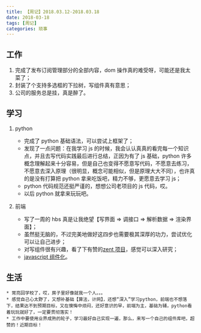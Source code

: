 ```yaml
---
title: 【周记】2018.03.12-2018.03.18
date: 2018-03-18
tags: [周记]
categories: 琐事
---
```


## 工作

1.  完成了发布订阅管理部分的全部内容，dom 操作真的难受呀，可能还是我太菜了；
2.  封装了个支持多选框的下拉树，写组件真有意思；
3.  公司的服务总是挂，真是醉了。

## 学习

1.  python

    - 完成了 python 基础语法，可以尝试上框架了；
    - 发现了一点问题：在我学习 js 的时候，我会认认真真的看完每一个知识点，并且去写代码实践最后进行总结，正因为有了 js 基础，python 许多概念理解起来十分容易，但是自己也变得不愿意写代码，不愿意去练习，不愿意去深入原理（很明显，概念可能相似，但是原理大大不同），也许真的是没有打算把 python 拿来吃饭吧，精力不够，更愿意去学习 js；
    - python 代码规范还挺严谨的，想想公司老项目的 js 代码，哎。
    - 以后 python 就拿来玩玩吧。

2.  前端
    - 写了一周的 hbs 真是让我绝望【写界面 => 调接口 => 解析数据 => 渲染界面】；
    - 虽然挺无脑的，不过完美地做好这四步也需要极其深厚的功力，尝试优化可以让自己进步；
    - 对写组件很有兴趣，看了下有赞的[zent 项目](https://github.com/youzan/zent/tree/master/packages/zent/src/collapse)，感觉可以深入研究；
    - [javascript 组件化](https://github.com/purplebamboo/blog/issues/16)。

## 生活

    * 常亮回学校了，哎，房子里好像就我一个人。。。
    * 感觉自己心太野了，又想补基础【算法，计网】，还想“深入”学习python，前端也不想落下，结果达不到预期目标，又在懊悔中烦闷，还好意识的早，前端为主，基础为辅，python看着玩玩就好了，一定要贯彻落实！
    * 工作中要使用业界成熟的轮子，学习最好自己实现一遍，那么，来写一个自己的组件库吧，超赞的！近期目标！
